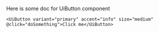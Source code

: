 Here is some doc for UiButton component

```vue-template
<UiButton variant="primary" accent="info" size="medium" @click="doSomething">Click me</UiButton>
```
